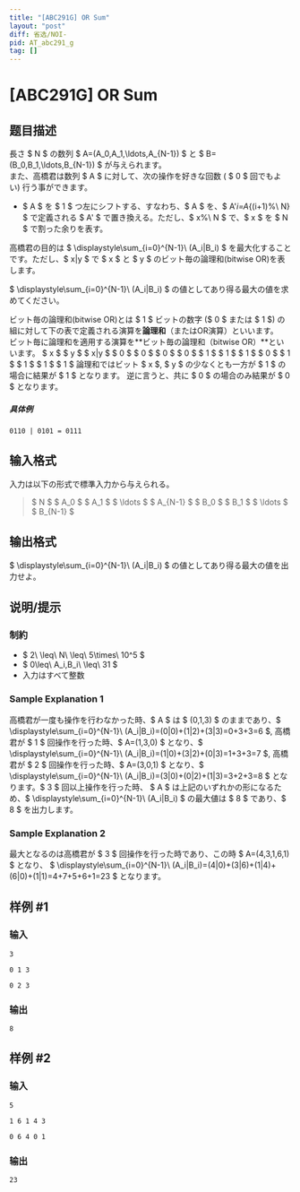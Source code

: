 ```yaml
---
title: "[ABC291G] OR Sum"
layout: "post"
diff: 省选/NOI-
pid: AT_abc291_g
tag: []
---
```


# [ABC291G] OR Sum

## 题目描述

[problemUrl]: https://atcoder.jp/contests/abc291/tasks/abc291_g

長さ $ N $ の数列 $ A=(A_0,A_1,\ldots,A_{N-1}) $ と $ B=(B_0,B_1,\ldots,B_{N-1}) $ が与えられます。  
 また、高橋君は数列 $ A $ に対して、次の操作を好きな回数 ( $ 0 $ 回でもよい) 行う事ができます。

- $ A $ を $ 1 $ つ左にシフトする、すなわち、$ A $ を、$ A'_i=A_{(i+1)\%\ N} $ で定義される $ A' $ で置き換える。ただし、$ x\%\ N $ で、$ x $ を $ N $ で割った余りを表す。
 
高橋君の目的は $ \displaystyle\sum_{i=0}^{N-1}\ (A_i|B_i) $ を最大化することです。ただし、$ x|y $ で $ x $ と $ y $ のビット毎の論理和(bitwise OR)を表します。

$ \displaystyle\sum_{i=0}^{N-1}\ (A_i|B_i) $ の値としてあり得る最大の値を求めてください。

  ビット毎の論理和(bitwise OR)とは $ 1 $ ビットの数字 ($ 0 $ または $ 1 $) の組に対して下の表で定義される演算を**論理和**（またはOR演算）といいます。  
 ビット毎に論理和を適用する演算を**ビット毎の論理和（bitwise OR）**といいます。     $ x $  $ y $  $ x|y $     $ 0 $ $ 0 $ $ 0 $   $ 0 $ $ 1 $ $ 1 $   $ 1 $ $ 0 $ $ 1 $   $ 1 $ $ 1 $ $ 1 $   論理和ではビット $ x $, $ y $ の少なくとも一方が $ 1 $ の場合に結果が $ 1 $ となります。 逆に言うと、共に $ 0 $ の場合のみ結果が $ 0 $ となります。

##### 具体例

 ```
0110 | 0101 = 0111
```

## 输入格式

入力は以下の形式で標準入力から与えられる。

> $ N $ $ A_0 $ $ A_1 $ $ \ldots $ $ A_{N-1} $ $ B_0 $ $ B_1 $ $ \ldots $ $ B_{N-1} $

## 输出格式

$ \displaystyle\sum_{i=0}^{N-1}\ (A_i|B_i) $ の値としてあり得る最大の値を出力せよ。

## 说明/提示

### 制約

- $ 2\ \leq\ N\ \leq\ 5\times\ 10^5 $
- $ 0\leq\ A_i,B_i\ \leq\ 31 $
- 入力はすべて整数
 
### Sample Explanation 1

高橋君が一度も操作を行わなかった時、$ A $ は $ (0,1,3) $ のままであり、$ \displaystyle\sum_{i=0}^{N-1}\ (A_i|B_i)=(0|0)+(1|2)+(3|3)=0+3+3=6 $, 高橋君が $ 1 $ 回操作を行った時、$ A=(1,3,0) $ となり、$ \displaystyle\sum_{i=0}^{N-1}\ (A_i|B_i)=(1|0)+(3|2)+(0|3)=1+3+3=7 $, 高橋君が $ 2 $ 回操作を行った時、$ A=(3,0,1) $ となり、$ \displaystyle\sum_{i=0}^{N-1}\ (A_i|B_i)=(3|0)+(0|2)+(1|3)=3+2+3=8 $ となります。$ 3 $ 回以上操作を行った時、 $ A $ は上記のいずれかの形になるため、$ \displaystyle\sum_{i=0}^{N-1}\ (A_i|B_i) $ の最大値は $ 8 $ であり、$ 8 $ を出力します。

### Sample Explanation 2

最大となるのは高橋君が $ 3 $ 回操作を行った時であり、この時 $ A=(4,3,1,6,1) $ となり、 $ \displaystyle\sum_{i=0}^{N-1}\ (A_i|B_i)=(4|0)+(3|6)+(1|4)+(6|0)+(1|1)=4+7+5+6+1=23 $ となります。

## 样例 #1

### 输入

```
3
0 1 3
0 2 3
```

### 输出

```
8
```

## 样例 #2

### 输入

```
5
1 6 1 4 3
0 6 4 0 1
```

### 输出

```
23
```

